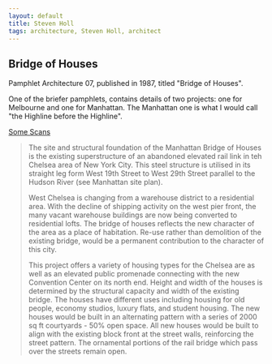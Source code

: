 ```yaml
---
layout: default
title: Steven Holl
tags: architecture, Steven Holl, architect
---
```


## Bridge of Houses

Pamphlet Architecture 07, published in 1987, titled "Bridge of Houses".

One of the briefer pamphlets, contains details of two projects: one for
Melbourne and one for Manhattan. The Manhattan one is what I would call "the
Highline before the Highline".

[Some Scans](http://imgur.com/a/ZVybp#NJfJSPu)

> The site and structural foundation of the Manhattan Bridge of Houses is the
> existing superstructure of an abandoned elevated rail link in teh Chelsea
> area of New York City. This steel structure is utilised in its straight leg
> form West 19th Street to West 29th Street parallel to the Hudson River (see
> Manhattan site plan).
>
> West Chelsea is changing from a warehouse district to a residential area.
> With the decline of shipping activity on the west pier front, the many vacant
> warehouse buildings are now being converted to residential lofts. The bridge
> of houses reflects the new character of the area as a place of habitation.
> Re-use rather than demolition of the existing bridge, would be a permanent
> contribution to the character of this city.
>
> This project offers a variety of housing types for the Chelsea are as well
> as an elevated public promenade connecting with the new Convention Center on
> its north end. Height and width of the houses is determined by the
> structural capacity and width of the existing bridge. The houses have
> different uses including housing for old people, economy studios, luxury
> flats, and student housing. The new houses would be built in an alternating
> pattern with a series of 2000 sq ft courtyards - 50% open space. All new
> houses would be built to align with the existing block front at the street
> walls, reinforcing the street pattern. The ornamental portions of the rail
> bridge which pass over the streets remain open. 
